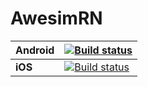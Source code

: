 # AwesimRN


| **Android** | [![Build status](https://build.appcenter.ms/v0.1/apps/dc13364e-6270-4538-8611-3acef4bdffdb/branches/master/badge)](https://appcenter.ms)|
| --- | --- |
| **iOS** | [![Build status](https://build.appcenter.ms/v0.1/apps/9d0a0708-39ca-49c7-9456-9b7603c42329/branches/master/badge)](https://appcenter.ms) |

  